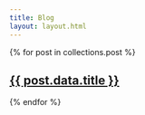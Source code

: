 ```yaml
---
title: Blog
layout: layout.html
---
```

{% for post in collections.post %}
<h2><a href="{{ post.url }}">{{ post.data.title }}</a></h2>
{% endfor %}